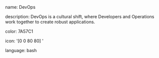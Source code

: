 name: DevOps

description: DevOps is a cultural shift, where Developers and Operations work together to create robust applications.

color: 7A57C1

icon: '[0 0 80 80] <path fill-rule="nonzero" d="M5.2174 0h69.5652C77.64293 0 80 3.1889 80 7.05882v70.58824c-.0001 1.29944-.77868 2.35281-1.73913 2.35294H1.73913C.77868 79.99987.0001 78.9465 0 77.64706V7.05882C0 3.1889 2.35708 0 5.2174 0zm51.4357 5.78824c-1.77792 0-3.2192 1.3705-3.2192 3.06122 0 1.69061 1.44128 3.06122 3.2192 3.06122s3.21921-1.3706 3.21921-3.06122c0-1.69071-1.44129-3.06122-3.2192-3.06122zm8.23425 0c-1.77792 0-3.2192 1.3705-3.2192 3.06122 0 1.69061 1.44128 3.06122 3.2192 3.06122s3.21921-1.3706 3.21921-3.06122c0-1.69071-1.44129-3.06122-3.2192-3.06122zm8.23426 0c-1.77793 0-3.21921 1.3705-3.21921 3.06122 0 1.69061 1.44128 3.06122 3.2192 3.06122s3.21921-1.3706 3.21921-3.06122c0-1.69071-1.44129-3.06122-3.2192-3.06122zM3.47826 16.53782V73h73.04348V16.53782H3.47826zm30.825 37.97788l-16.4242-7.14166v-3.95488l16.4242-7.10897v4.6576l-11.45608 4.37979 11.45607 4.5432v4.62492zm12.42027.01635v-4.62492l11.47242-4.51053-11.47242-4.4615v-4.59223l16.44053 7.10898v3.9222l-16.44053 7.158z"/><rect width="3.26531" height="24.4898" x="38.83218" y="32.7551" rx="1.63265" transform="rotate(14 40.465 45)"/>'


language: bash
